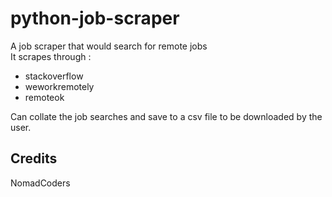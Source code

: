 # python-job-scraper
A job scraper that would search for remote jobs</br>
It scrapes through : </br>
* stackoverflow
* weworkremotely
* remoteok

Can collate the job searches and save to a csv file to be downloaded by the user.

## Credits
NomadCoders
